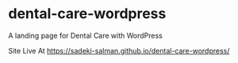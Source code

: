 # dental-care-wordpress
A landing page for Dental Care with WordPress

Site Live At https://sadeki-salman.github.io/dental-care-wordpress/
